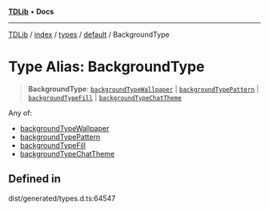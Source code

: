 [**TDLib**](../../../../../../README.md) • **Docs**

***

[TDLib](../../../../../../modules.md) / [index](../../../../../README.md) / [types](../../../README.md) / [default](../README.md) / BackgroundType

# Type Alias: BackgroundType

> **BackgroundType**: [`backgroundTypeWallpaper`](backgroundTypeWallpaper.md) \| [`backgroundTypePattern`](backgroundTypePattern.md) \| [`backgroundTypeFill`](backgroundTypeFill.md) \| [`backgroundTypeChatTheme`](backgroundTypeChatTheme.md)

Any of:
- [backgroundTypeWallpaper](backgroundTypeWallpaper.md)
- [backgroundTypePattern](backgroundTypePattern.md)
- [backgroundTypeFill](backgroundTypeFill.md)
- [backgroundTypeChatTheme](backgroundTypeChatTheme.md)

## Defined in

dist/generated/types.d.ts:64547
